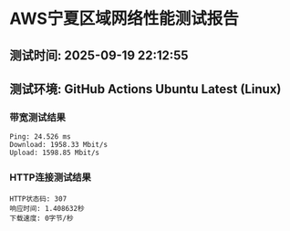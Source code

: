 # AWS宁夏区域网络性能测试报告
## 测试时间: 2025-09-19 22:12:55
## 测试环境: GitHub Actions Ubuntu Latest (Linux)

### 带宽测试结果
```
Ping: 24.526 ms
Download: 1958.33 Mbit/s
Upload: 1598.85 Mbit/s
```

### HTTP连接测试结果
```
HTTP状态码: 307
响应时间: 1.408632秒
下载速度: 0字节/秒
```

